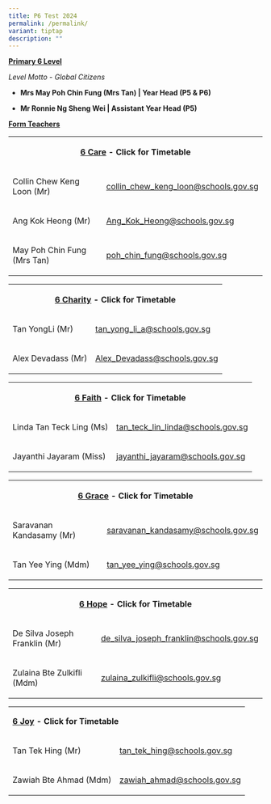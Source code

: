 ```yaml
---
title: P6 Test 2024
permalink: /permalink/
variant: tiptap
description: ""
---
```

<p><strong><u>Primary 6 Level</u></strong></p><p><em>Level Motto - Global Citizens</em></p><p></p><ul data-tight="true" class="tight"><li><p><strong>Mrs May Poh Chin Fung (Mrs Tan) | Year Head (P5 &amp; P6)</strong></p></li><li><p><strong>Mr Ronnie Ng Sheng Wei | Assistant Year Head (P5)</strong></p></li></ul><p></p><p><strong><u>Form Teachers</u></strong></p><table><tbody><tr><th rowspan="1" colspan="2"><p><a href="/files/Timetable 2024/6_Care___2024.pdf" rel="noopener noreferrer nofollow" target="_blank">6 Care</a> - Click for Timetable</p></th></tr><tr><td rowspan="1" colspan="1"><p>Collin Chew Keng Loon (Mr)</p></td><td rowspan="1" colspan="1"><p><a href="mailto:collin_chew_keng_loon@schools.gov.sg" rel="noopener noreferrer nofollow" target="_blank">collin_chew_keng_loon@schools.gov.sg</a></p></td></tr><tr><td rowspan="1" colspan="1"><p>Ang Kok Heong (Mr)</p></td><td rowspan="1" colspan="1"><p><a href="mailto:Ang_Kok_Heong@schools.gov.sg" rel="noopener noreferrer nofollow" target="_blank">Ang_Kok_Heong@schools.gov.sg</a></p></td></tr><tr><td rowspan="1" colspan="1"><p>May Poh Chin Fung (Mrs Tan)</p></td><td rowspan="1" colspan="1"><p><a href="mailto:poh_chin_fung@schools.gov.sg" rel="noopener noreferrer nofollow" target="_blank">poh_chin_fung@schools.gov.sg</a></p></td></tr></tbody></table><p></p><table><tbody><tr><th rowspan="1" colspan="2"><p><a href="/files/Timetable 2024/6_Charity___2024.pdf" rel="noopener noreferrer nofollow" target="_blank">6 Charity</a> - Click for Timetable</p></th></tr><tr><td rowspan="1" colspan="1"><p>Tan YongLi (Mr)</p></td><td rowspan="1" colspan="1"><p><a href="mailto:tan_yong_li_a@schools.gov.sg" rel="noopener noreferrer nofollow" target="_blank">tan_yong_li_a@schools.gov.sg</a></p></td></tr><tr><td rowspan="1" colspan="1"><p>Alex Devadass (Mr)</p></td><td rowspan="1" colspan="1"><p><a href="mailto:Alex_Devadass@schools.gov.sg" rel="noopener noreferrer nofollow" target="_blank">Alex_Devadass@schools.gov.sg</a></p></td></tr></tbody></table><p></p><table><tbody><tr><th rowspan="1" colspan="2"><p><a href="/files/Timetable 2024/6_Faith___2024.pdf" rel="noopener noreferrer nofollow" target="_blank">6 Faith</a> - Click for Timetable</p></th></tr><tr><td rowspan="1" colspan="1"><p>Linda Tan Teck Ling (Ms)</p></td><td rowspan="1" colspan="1"><p><a href="mailto:tan_teck_lin_linda@schools.gov.sg" rel="noopener noreferrer nofollow" target="_blank">tan_teck_lin_linda@schools.gov.sg</a></p></td></tr><tr><td rowspan="1" colspan="1"><p>Jayanthi Jayaram (Miss)</p></td><td rowspan="1" colspan="1"><p><a href="mailto:jayanthi_jayaram@schools.gov.sg" rel="noopener noreferrer nofollow" target="_blank">jayanthi_jayaram@schools.gov.sg</a></p></td></tr></tbody></table><p></p><table><tbody><tr><th rowspan="1" colspan="2"><p><a href="/files/Timetable 2024/6_Grace___2024.pdf" rel="noopener noreferrer nofollow" target="_blank">6 Grace</a> - Click for Timetable</p></th></tr><tr><td rowspan="1" colspan="1"><p>Saravanan Kandasamy (Mr)</p></td><td rowspan="1" colspan="1"><p><a href="mailto:saravanan_kandasamy@schools.gov.sg" rel="noopener noreferrer nofollow" target="_blank">saravanan_kandasamy@schools.gov.sg</a></p></td></tr><tr><td rowspan="1" colspan="1"><p>Tan Yee Ying (Mdm)</p></td><td rowspan="1" colspan="1"><p><a href="mailto:tan_yee_ying@schools.gov.sg" rel="noopener noreferrer nofollow" target="_blank">tan_yee_ying@schools.gov.sg</a></p></td></tr></tbody></table><p></p><table><tbody><tr><th rowspan="1" colspan="2"><p><a href="/files/Timetable 2024/6_Hope___2024.pdf" rel="noopener noreferrer nofollow" target="_blank">6 Hope</a> - Click for Timetable</p></th></tr><tr><td rowspan="1" colspan="1"><p>De Silva Joseph Franklin (Mr)</p></td><td rowspan="1" colspan="1"><p><a href="mailto:de_silva_joseph_franklin@schools.gov.sg" rel="noopener noreferrer nofollow" target="_blank">de_silva_joseph_franklin@schools.gov.sg</a></p></td></tr><tr><td rowspan="1" colspan="1"><p>Zulaina Bte Zulkifli (Mdm)</p></td><td rowspan="1" colspan="1"><p><a href="mailto:zulaina_zulkifli@schools.gov.sg" rel="noopener noreferrer nofollow" target="_blank">zulaina_zulkifli@schools.gov.sg</a></p></td></tr></tbody></table><p></p><table><tbody><tr><td rowspan="1" colspan="2"><p><strong><a href="/files/Timetable 2024/6_Joy___2024.pdf" rel="noopener noreferrer nofollow" target="_blank">6 Joy</a> - Click for Timetable</strong></p></td></tr><tr><td rowspan="1" colspan="1"><p>Tan Tek Hing (Mr)</p></td><td rowspan="1" colspan="1"><p><a href="mailto:tan_tek_hing@schools.gov.sg" rel="noopener noreferrer nofollow" target="_blank">tan_tek_hing@schools.gov.sg</a></p></td></tr><tr><td rowspan="1" colspan="1"><p>Zawiah Bte Ahmad (Mdm)</p></td><td rowspan="1" colspan="1"><p><a href="mailto:zawiah_ahmad@schools.gov.sg" rel="noopener noreferrer nofollow" target="_blank">zawiah_ahmad@schools.gov.sg</a></p></td></tr></tbody></table><p></p>
